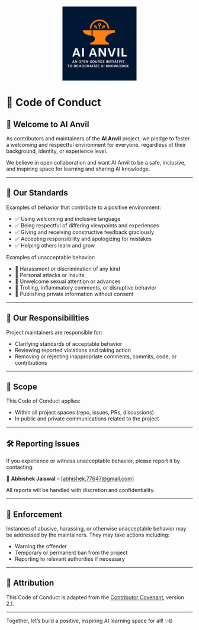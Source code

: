 
<p align="center">
  <img src="logo_2.png" alt="AI Anvil Logo" width="200"/>
</p>

# 📜 Code of Conduct

## 👋 Welcome to AI Anvil

As contributors and maintainers of the **AI Anvil** project, we pledge to foster a welcoming and respectful environment for everyone, regardless of their background, identity, or experience level.

We believe in open collaboration and want AI Anvil to be a safe, inclusive, and inspiring space for learning and sharing AI knowledge.

---

## 💬 Our Standards

Examples of behavior that contribute to a positive environment:

- ✅ Using welcoming and inclusive language
- ✅ Being respectful of differing viewpoints and experiences
- ✅ Giving and receiving constructive feedback graciously
- ✅ Accepting responsibility and apologizing for mistakes
- ✅ Helping others learn and grow

Examples of unacceptable behavior:

- 🚫 Harassment or discrimination of any kind
- 🚫 Personal attacks or insults
- 🚫 Unwelcome sexual attention or advances
- 🚫 Trolling, inflammatory comments, or disruptive behavior
- 🚫 Publishing private information without consent

---

## 🚀 Our Responsibilities

Project maintainers are responsible for:

- Clarifying standards of acceptable behavior
- Reviewing reported violations and taking action
- Removing or rejecting inappropriate comments, commits, code, or contributions

---

## 🧭 Scope

This Code of Conduct applies:

- Within all project spaces (repo, issues, PRs, discussions)
- In public and private communications related to the project

---

## 🛠️ Reporting Issues

If you experience or witness unacceptable behavior, please report it by contacting:

📧 **Abhishek Jaiswal** – [abhishek.77647@gmail.com]  

All reports will be handled with discretion and confidentiality.

---

## 📜 Enforcement

Instances of abusive, harassing, or otherwise unacceptable behavior may be addressed by the maintainers. They may take actions including:

- Warning the offender
- Temporary or permanent ban from the project
- Reporting to relevant authorities if necessary

---

## 🧾 Attribution

This Code of Conduct is adapted from the [Contributor Covenant](https://www.contributor-covenant.org), version 2.1.

---

Together, let’s build a positive, inspiring AI learning space for all! 💡🌐
